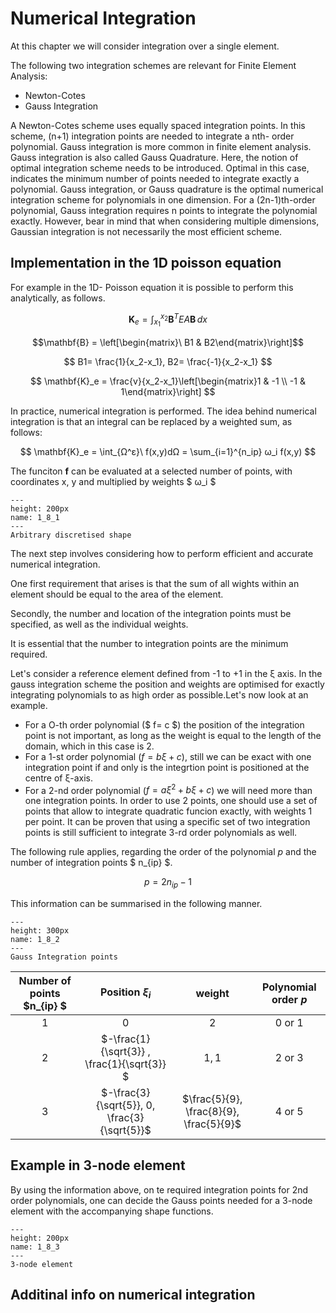 # Numerical Integration

At this chapter we will consider integration over a single element.

The following two integration schemes are relevant for Finite Element Analysis: 
- Newton-Cotes
- Gauss Integration

A Newton-Cotes scheme uses equally spaced integration points. In this scheme, (n+1) integration points are needed to integrate a nth- order polynomial. 
Gauss integration is more common in finite element analysis. Gauss integration is also called Gauss Quadrature. Here, the notion of optimal integration scheme needs to be introduced. Optimal in this case, indicates the minimum number of points needed to integrate exactly a polynomial. Gauss integration, or Gauss quadrature is the optimal numerical integration scheme for polynomials in one dimension. For a (2n-1)th-order polynomial, Gauss integration requires n points to integrate the polynomial exactly. However, bear in mind that when considering multiple dimensions, Gaussian integration is not necessarily the most efficient scheme.



## Implementation in the 1D poisson equation
For example in the 1D- Poisson equation it is possible to perform this analytically, as follows.

$$ \mathbf{K}_e = \int_{x_1}^{x_2} \mathbf{B}^T EA \mathbf{B} \,dx $$

$$\mathbf{B} = \left[\begin{matrix}\ B1 & B2\end{matrix}\right]$$

$$ Β1= \frac{1}{x_2-x_1}, Β2= \frac{-1}{x_2-x_1} $$


$$ \mathbf{K}_e = \frac{v}{x_2-x_1}\left[\begin{matrix}1 & -1 \\ -1 & 1\end{matrix}\right] $$


In practice, numerical integration is performed. The idea behind numerical integration is that an integral can be replaced by a weighted sum, as follows:


$$ \mathbf{K}_e = \int_{Ω^ε}\ f(x,y)dΩ   =  \sum_{i=1}^{n_ip} ω_i f(x,y) $$

The funciton **f** can be evaluated at a selected number of points, with coordinates x, y and multiplied by weights $ ω_i $

```{figure} ../.././images/Chapter1/1_8_1.png
---
height: 200px
name: 1_8_1
---
Arbitrary discretised shape
``` 

The next step involves considering how to perform efficient and accurate numerical integration.

One first requirement that arises is that the sum of all wights within an element should be equal to the area of the element.

Secondly, the number and location of the integration points must be specified, as well as the individual weights.

It is essential that the number to integration points are the minimum required.


Let's consider a reference element defined from -1 to +1 in the ξ axis. In the gauss integration scheme the position and weights are optimised for exactly integrating polynomials to as high order as possible.Let's now look at an example. 

- For a O-th order polynomial ($ f= c $) the position of the integration point is not important, as long as the weight is equal to the length of the domain, which in this case is 2.
-  For a 1-st order polynomial ($f= b ξ  +  c$), still we can be exact with one integration point if and only is the integrtion point is positioned at the centre of ξ-axis.
- For a 2-nd order polynomial  ($f= aξ^2 + b ξ  +  c$) we will need more than one integration points. In order to use 2 points, one should use a set of points that allow to integrate quadratic funcion exactly, with weights 1 per point. It can be proven that using a specific set of two integration points is still sufficient to integrate 3-rd order polynomials as well.

The following rule applies, regarding the order of the polynomial $p$
and the number of integration points  $ n_{ip} $.

$$ p= 2 n_{ip} -1 $$ 

This information can be summarised in the following manner. 


```{figure} ../.././images/Chapter1/1_8_2.png
---
height: 300px
name: 1_8_2
---
Gauss Integration points
``` 



| Number of points $n_{ip} $| Position $ξ_i$ | weight | Polynomial order $p$|
| :---: | :---: | :---: | :---: |
| $1$ | $0$ | $2$ | $0$ or $1$ |
| $2$ |   $-\frac{1}{\sqrt{3}} ,  \frac{1}{\sqrt{3}} $ |  $1, 1$ | $2$ or $3$ |
| $3$ | $-\frac{3}{\sqrt{5}}, 0, \frac{3}{\sqrt{5}}$ |  $\frac{5}{9}, \frac{8}{9}, \frac{5}{9}$ | $4$ or $5$ |



## Example in 3-node element

By using the information above, on te required integration points for 2nd order polynomials, one can decide the Gauss points needed for a 3-node element with the accompanying shape functions.


```{figure} ../.././images/Chapter1/1_7_3.png
---
height: 200px
name: 1_8_3
---
3-node element
``` 

## Additinal info on numerical integration




